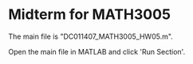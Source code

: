 # Midterm for MATH3005

The main file is "DC011407_MATH3005_HW05.m".

Open the main file in MATLAB and click 'Run Section'.